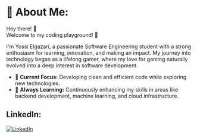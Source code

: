 # 💫 About Me:
Hey there! 👋  
Welcome to my coding playground! 🚀

I'm Yossi Elgazari, a passionate Software Engineering student with a strong enthusiasm for learning, innovation, and making an impact. My journey into technology began as a lifelong gamer, where my love for gaming naturally evolved into a deep interest in software development.

- 🔭 **Current Focus:** Developing clean and efficient code while exploring new technologies.
- 🌱 **Always Learning:** Continuously enhancing my skills in areas like backend development, machine learning, and cloud infrastructure.


## LinkedIn:
[![LinkedIn](https://img.shields.io/badge/LinkedIn-%230077B5.svg?logo=linkedin&logoColor=white)](https://linkedin.com/in/yossielgazari)
